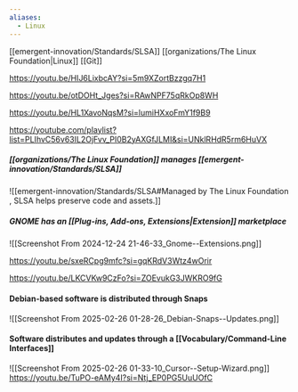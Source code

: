 ```yaml
---
aliases:
  - Linux
---
```

[[emergent-innovation/Standards/SLSA]]
[[organizations/The Linux Foundation|Linux]]
[[Git]]

https://youtu.be/HIJ6LixbcAY?si=5m9XZortBzzgq7H1

https://youtu.be/otDOHt_Jges?si=RAwNPF75qRkOp8WH

https://youtu.be/HL1XavoNqsM?si=lumiHXxoFmY1f9B9

https://youtube.com/playlist?list=PLIhvC56v63IL2OjFvv_PI0B2yAXGfJLMI&si=UNklRHdR5rm6HuVX

##### [[organizations/The Linux Foundation]] manages [[emergent-innovation/Standards/SLSA]]
![[emergent-innovation/Standards/SLSA#Managed by The Linux Foundation , SLSA helps preserve code and assets.]]

##### GNOME has an [[Plug-ins,  Add-ons,  Extensions|Extension]] marketplace
![[Screenshot From 2024-12-24 21-46-33_Gnome--Extensions.png]]

https://youtu.be/sxeRCpg9mfc?si=gqKRdV3Wtz4wOrir

https://youtu.be/LKCVKw9CzFo?si=ZOEvukG3JWKRO9fG
#### Debian-based software is distributed through Snaps
![[Screenshot From 2025-02-26 01-28-26_Debian-Snaps--Updates.png]]
#### Software distributes and updates through a [[Vocabulary/Command-Line Interfaces]] 

![[Screenshot From 2025-02-26 01-33-10_Cursor--Setup-Wizard.png]]
https://youtu.be/TuPO-eAMy4I?si=Ntj_EP0PG5UuUOfC
